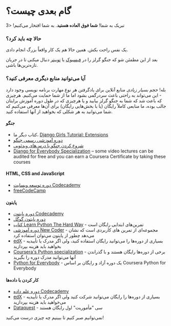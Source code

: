 # گام بعدی چیست؟

تبریک به شما! **شما فوق العاده هستید**. به شما افتخار می‌کنیم! <3

### حالا چه باید کرد؟

یک نفس راحت بکش. همین حالا هم یک کار واقعاٌ بزرگ انجام دادی.

بعد از این مطمئن شو که جنگو گرلز را در [فیسبوک](http://facebook.com/djangogirls) یا [توییتر](https://twitter.com/djangogirls) دنبال میکنی تا در جریان تازه‌ترین‌ها باشی.

### آیا می‌توانید منابع دیگری معرفی کنید؟

بله! حجم *بسیار زیادی* منابع آنلاین برای یادگرفتن هر نوع مهارت برنامه نویسی وجود دارد - این می‌تواند به راحتی باعث سردرگمی بشود اما ما از شما حمایت می‌کنیم. هرچیزی که باعث شد که شما به جنگو گرلز بیایید و یا هرچیزی که در طول دوره آموزش برایتان جالب بوده، ما منابعی کاملاً رایگان (یا با بخش‌هایی رایگان) برای آن‌ها معرفی می‌کنیم که شما می‌توانید به هر شکلی که بخواهید از آنها استفاده کنید.

#### جنگو

- کتاب دیگر ما، [Django Girls Tutorial: Extensions](https://tutorial-extensions.djangogirls.org/)
- [دوره آموزشی رسمی جنگو](https://docs.djangoproject.com/en/2.2/intro/tutorial01/)
- [شروع کردن جنگو با درس‌های ویدئویی](http://www.gettingstartedwithdjango.com/)
- [Django for Everybody Specialization](https://www.coursera.org/specializations/django) – some video lectures can be audited for free and you can earn a Coursera Certificate by taking these courses

#### HTML, CSS and JavaScript

- [دوره توسعه وبسایت Codecademy](https://www.codecademy.com/learn/paths/web-development)
- [freeCodeCamp](https://www.freecodecamp.org/)

#### پایتون

- [دوره پایتون Codecademy](https://www.codecademy.com/learn/learn-python)
- [دوره پایتون گوگل](https://developers.google.com/edu/python/)
- [کتاب Learn Python The Hard Way](http://learnpythonthehardway.org/book/) - تمرین‌های ابتدایی رایگان است
- [دوره آموزشی New Coder](http://newcoder.io/tutorials/) - مجموعه‌ای از تمرین ‌های کاربردی است که نشان می‌دهد چطور از پایتون می‌توان استفاده کرد
- [edX](https://www.edx.org/course?search_query=python) - بسیاری از دوره‌ها را می‌توانید رایگان استفاده کنید، ولی اگر مدرک یا تأییدیه بخواهید باید هزینه بپردازید
- [Coursera's Python specialization](https://www.coursera.org/specializations/python) - برخی از دوره‌ها رایگان هستند و با گذراندن آنها می‌توانید مدرک دوره را بگیرید
- [Python for Everybody](https://www.py4e.com/) - یک دوره آزاد و رایگان بر اساس Coursera Python for Everybody

#### کار کردن با داده‌ها

- [دوره علم داده Codecademy](https://www.codecademy.com/learn/paths/data-science)
- [edX](https://www.edx.org/course/?search_query=python&subject=Data%20Analysis%20%26%20Statistics) - بسیاری از دوره‌ها را رایگان می‌توانید شرکت کنید ولی اگر مدرک یا تأییدیه می‌خواهید باید هزینه بپردازید
- [Dataquest](https://www.dataquest.io/) - سی "مأموریت" اول رایگان هستند

نمی‌توانیم صبر کنیم تا ببینیم چه چیزی درست می‌کنید!